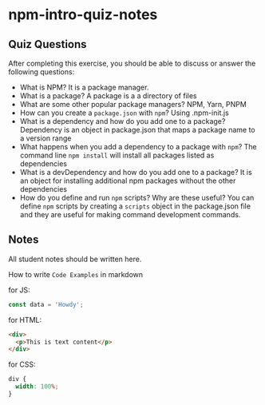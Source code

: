 # npm-intro-quiz-notes

## Quiz Questions

After completing this exercise, you should be able to discuss or answer the following questions:

- What is NPM?
  It is a package manager.
- What is a package?
  A package is a a directory of files
- What are some other popular package managers?
  NPM, Yarn, PNPM
- How can you create a `package.json` with `npm`?
  Using .npm-init.js
- What is a dependency and how do you add one to a package?
  Dependency is an object in package.json that maps a package name to a version range
- What happens when you add a dependency to a package with `npm`?
  The command line `npm install` will install all packages listed as dependencies
- What is a devDependency and how do you add one to a package?
  It is an object for installing additional npm packages without the other dependencies
- How do you define and run `npm` scripts? Why are these useful?
  You can define `npm` scripts by creating a `scripts` object in the package.json file and they are useful for making command development commands.

## Notes

All student notes should be written here.

How to write `Code Examples` in markdown

for JS:

```javascript
const data = 'Howdy';
```

for HTML:

```html
<div>
  <p>This is text content</p>
</div>
```

for CSS:

```css
div {
  width: 100%;
}
```
